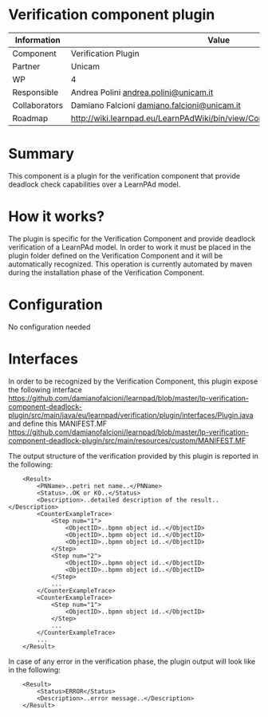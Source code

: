 Verification component plugin
====================

Information   | Value
------------- | --------
Component     | Verification Plugin
Partner       | Unicam
WP            | 4
Responsible   | Andrea Polini <andrea.polini@unicam.it>
Collaborators | Damiano Falcioni <damiano.falcioni@unicam.it>
Roadmap       | http://wiki.learnpad.eu/LearnPAdWiki/bin/view/Component/Model+Verification

# Summary
This component is a plugin for the verification component that provide deadlock check capabilities over a LearnPAd model.

# How it works?
The plugin is specific for the Verification Component and provide deadlock verification of a LearnPAd model. In order to work it must be placed in the plugin folder defined on the Verification Component and it will be automatically recognized.
This operation is currently automated by maven during the installation phase of the Verification Component.

# Configuration
No configuration needed

# Interfaces
In order to be recognized by the Verification Component, this plugin expose the following interface https://github.com/damianofalcioni/learnpad/blob/master/lp-verification-component-deadlock-plugin/src/main/java/eu/learnpad/verification/plugin/interfaces/Plugin.java 
and define this MANIFEST.MF https://github.com/damianofalcioni/learnpad/blob/master/lp-verification-component-deadlock-plugin/src/main/resources/custom/MANIFEST.MF

The output structure of the verification provided by this plugin is reported in the following:

		<Result>
			<PNName>..petri net name..</PNName>
			<Status>..OK or KO..</Status>
			<Description>..detailed description of the result..</Description>
			<CounterExampleTrace>
				<Step num="1">
					<ObjectID>..bpmn object id..</ObjectID>
					<ObjectID>..bpmn object id..</ObjectID>
					<ObjectID>..bpmn object id..</ObjectID>
				</Step>
				<Step num="2">
					<ObjectID>..bpmn object id..</ObjectID>
					<ObjectID>..bpmn object id..</ObjectID>
				</Step>
				...
			</CounterExampleTrace>
			<CounterExampleTrace>
				<Step num="1">
					<ObjectID>..bpmn object id..</ObjectID>
				</Step>
				...
			</CounterExampleTrace>
			...
		</Result>

In case of any error in the verification phase, the plugin output will look like in the following:

		<Result>
			<Status>ERROR</Status>
			<Description>..error message..</Description>
		</Result>